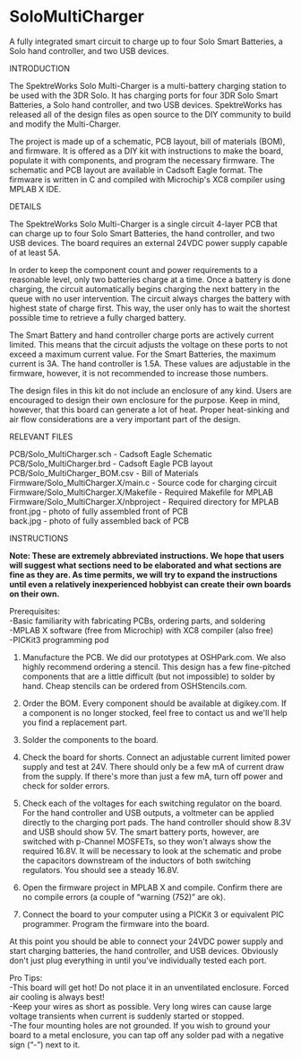 # SoloMultiCharger
A fully integrated smart circuit to charge up to four Solo Smart Batteries, a Solo hand controller, and two USB devices.

INTRODUCTION

The SpektreWorks Solo Multi-Charger is a multi-battery charging station to be used with the 3DR Solo. It has charging ports for four 3DR Solo Smart Batteries, a Solo hand controller, and two USB devices. SpektreWorks has released all of the design files as open source to the DIY community to build and modify the Multi-Charger. 

The project is made up of a schematic, PCB layout, bill of materials (BOM), and firmware. It is offered as a DIY kit with instructions to make the board, populate it with components, and program the necessary firmware. The schematic and PCB layout are available in Cadsoft Eagle format. The firmware is written in C and compiled with Microchip's XC8 compiler using MPLAB X IDE.
  


DETAILS

The SpektreWorks Solo Multi-Charger is a single circuit 4-layer PCB that can charge up to four Solo Smart Batteries, the hand controller, and two USB devices. The board requires an external 24VDC power supply capable of at least 5A.

In order to keep the component count and power requirements to a reasonable level, only two batteries charge at a time. Once a battery is done charging, the circuit automatically begins charging the next battery in the queue with no user intervention. The circuit always charges the battery with highest state of charge first. This way, the user only has to wait the shortest possible time to retrieve a fully charged battery.

The Smart Battery and hand controller charge ports are actively current limited. This means that the circuit adjusts the voltage on these ports to not exceed a maximum current value. For the Smart Batteries, the maximum current is 3A. The hand controller is 1.5A. These values are adjustable in the firmware, however, it is not recommended to increase those numbers.

The design files in this kit do not include an enclosure of any kind. Users are encouraged to design their own enclosure for the purpose. Keep in mind, however, that this board can generate a lot of heat. Proper heat-sinking and air flow considerations are a very important part of the design.
  


RELEVANT FILES

PCB/Solo_MultiCharger.sch - Cadsoft Eagle Schematic  
PCB/Solo_MultiCharger.brd - Cadsoft Eagle PCB layout  
PCB/Solo_MultiCharger_BOM.csv - Bill of Materials  
Firmware/Solo_MultiCharger.X/main.c - Source code for charging circuit  
Firmware/Solo_MultiCharger.X/Makefile - Required Makefile for MPLAB  
Firmware/Solo_MultiCharger.X/nbproject - Required directory for MPLAB  
front.jpg - photo of fully assembled front of PCB  
back.jpg - photo of fully assembled back of PCB  
  


INSTRUCTIONS

**Note: These are extremely abbreviated instructions. We hope that users will suggest what sections need to be elaborated and what sections are fine as they are. As time permits, we will try to expand the instructions until even a relatively inexperienced hobbyist can create their own boards on their own.**

Prerequisites:  
	-Basic familiarity with fabricating PCBs, ordering parts, and soldering  
	-MPLAB X software (free from Microchip) with XC8 compiler (also free)  
	-PICKit3 programming pod  

1. Manufacture the PCB. We did our prototypes at OSHPark.com. We also highly recommend ordering a stencil. This design has a few fine-pitched components that are a little difficult (but not impossible) to solder by hand. Cheap stencils can be ordered from OSHStencils.com.

2. Order the BOM. Every component should be available at digikey.com. If a component is no longer stocked, feel free to contact us and we'll help you find a replacement part.

3. Solder the components to the board.

4. Check the board for shorts. Connect an adjustable current limited power supply and test at 24V. There should only be a few mA of current draw from the supply. If there's more than just a few mA, turn off power and check for solder errors.

5. Check each of the voltages for each switching regulator on the board. For the hand controller and USB outputs, a voltmeter can be applied directly to the charging port pads. The hand controller should show 8.3V and USB should show 5V. The smart battery ports, however, are switched with p-Channel MOSFETs, so they won't always show the required 16.8V. It will be necessary to look at the schematic and probe the capacitors downstream of the inductors of both switching regulators. You should see a steady 16.8V.

5. Open the firmware project in MPLAB X and compile. Confirm there are no compile errors (a couple of “warning (752)” are ok).

6. Connect the board to your computer using a PICKit 3 or equivalent PIC programmer. Program the firmware into the board.

At this point you should be able to connect your 24VDC power supply and start charging batteries, the hand controller, and USB devices. Obviously don't just plug everything in until you've individually tested each port.

Pro Tips:  
	-This board will get hot! Do not place it in an unventilated enclosure. Forced air cooling is always best!  
	-Keep your wires as short as possible. Very long wires can cause large voltage transients when current is suddenly started or stopped.  
	-The four mounting holes are not grounded. If you wish to ground your board to a metal enclosure, you can tap off any solder pad with a negative sign (“-”) next to it.
